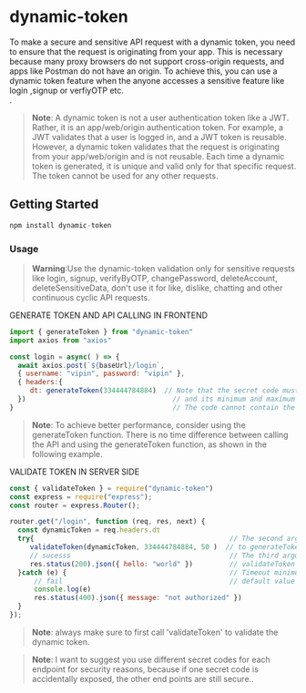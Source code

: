 # dynamic-token
To make a secure and sensitive API request with a dynamic token, you need to ensure that the request is originating from your app. This is necessary because many proxy browsers do not support cross-origin requests, and apps like Postman do not have an origin. To achieve this, you can use a dynamic token feature when the anyone accesses a sensitive feature like login ,signup or verfiyOTP etc.\
.
> __Note__: A dynamic token is not a user authentication token like a JWT. Rather, it is an app/web/origin authentication token. For example, a JWT validates that a user is logged in, and a JWT token is reusable. However, a dynamic token validates that the request is originating from your app/web/origin and is not reusable. Each time a dynamic token is generated, it is unique and valid only for that specific request. The token cannot be used for any other requests.


## Getting Started
```javascript
npm install dynamic-token
```

### Usage
> __Warning__:Use the dynamic-token validation only for sensitive requests like login, signup, verifyByOTP, changePassword, deleteAccount, deleteSensitiveData, don't use it for like, dislike, chatting and other continuous cyclic API requests.

GENERATE TOKEN AND API CALLING IN FRONTEND 
```javascript
import { generateToken } from "dynamic-token"
import axios from "axios"

const login = async( ) => {
  await axios.post(`${baseUrl}/login`, 
  { username: "vipin", password: "vipin" },
  { headers:{
     dt: generateToken(334444784884)  // Note that the secret code must only contain numbers,                                      
  })                                    // and its minimum and maximum lengths must be 9 and 12 digits respectively. 
}                                       // The code cannot contain the digit '0'
```
> __Note__: To achieve better performance, consider using the generateToken function. There is no time difference between calling the API and using the generateToken function, as shown in the following example.

VALIDATE TOKEN IN SERVER SIDE
```javascript
const { validateToken } = require("dynamic-token")
const express = require("express");
const router = express.Router();

router.get("/login", function (req, res, next) {
  const dynamicToken = req.headers.dt
  try{                                                // The second argument must be the secret code that matches the one used
     validateToken(dynamicToken, 334444784884, 50 )  // to generateToken in the frontend API call  against this endpoint. 
     // sucesss                                       // The third argument is timeout that value 50 means generateToken and 
     res.status(200).json({ hello: "world" })         // validateToken between time difference is more then 50ms is invalid request
  }catch (e) {                                        // Timeout minimum value is 50 and maximum value is 600 and 
      // fail                                         // default value is 200 so it is an optional parameter
      console.log(e)
      res.status(400).json({ message: "not authorized" })
  }
});
```
> __Note__:  always make sure to first call 'validateToken' to validate the dynamic token.

> __Note__: I want to suggest you use different secret codes for each endpoint for security reasons, because if one secret code is accidentally exposed, the other end points are still secure..
